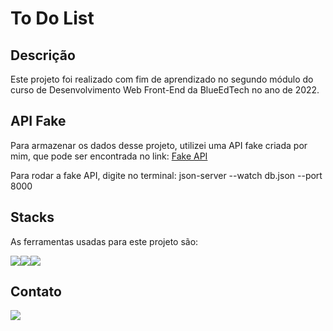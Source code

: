 # To Do List

## Descrição

Este projeto foi realizado com fim de aprendizado no segundo módulo do curso de Desenvolvimento Web Front-End da BlueEdTech no ano de 2022.

## API Fake

Para armazenar os dados desse projeto, utilizei uma API fake criada por mim, que pode ser encontrada no link:
<a href="https://github.com/BiahLages/fake-api" target="_blank">Fake API</a>

Para rodar a fake API, digite no terminal: json-server --watch db.json --port 8000

## Stacks

As ferramentas usadas para este projeto são:

<div style="display: flex">
    <img src="https://img.icons8.com/color/96/000000/javascript--v1.png"/>
    <img src="https://img.icons8.com/ios-filled/100/000000/css3.png"/>
    <img src="https://img.icons8.com/officexs/344/react.png"/>
</div>

## Contato

<a href="https://www.linkedin.com/in/beatriz-lages-melga%C3%A7o-036553218/" target="_blank">
    <img src="https://img.icons8.com/color/96/000000/linkedin-circled--v1.png"/>
</a>